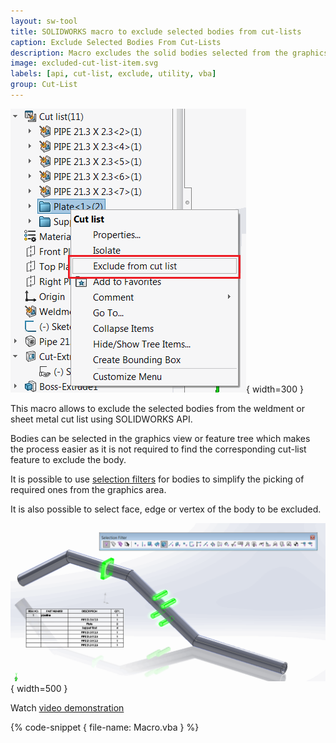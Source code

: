 ```yaml
---
layout: sw-tool
title: SOLIDWORKS macro to exclude selected bodies from cut-lists
caption: Exclude Selected Bodies From Cut-Lists
description: Macro excludes the solid bodies selected from the graphics area or from the feature tree from weldment or sheet metal cut-list using SOLIDWORKS API
image: excluded-cut-list-item.svg
labels: [api, cut-list, exclude, utility, vba]
group: Cut-List
---
```

![Exclude from cut-list](exclude-from-cut-list.png){ width=300 }

This macro allows to exclude the selected bodies from the weldment or sheet metal cut list using SOLIDWORKS API.

Bodies can be selected in the graphics view or feature tree which makes the process easier as it is not required to find the corresponding cut-list feature to exclude the body.

It is possible to use [selection filters](https://help.solidworks.com/2013/english/solidworks/sldworks/r_selection_filter_selection.htm) for bodies to simplify the picking of required ones from the graphics area.

It is also possible to select face, edge or vertex of the body to be excluded.

![Bodies to exclude from cut list selected using selection filters](filter-bodies-selection.png){ width=500 }

Watch [video demonstration](https://youtu.be/9uZCecGg25I?t=509)

{% code-snippet { file-name: Macro.vba } %}
